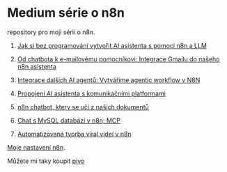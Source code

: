 # Medium série o n8n

repository pro moji sérii o n8n.

1. [Jak si bez programování vytvořit AI asistenta s pomocí n8n a LLM](https://medium.com/@mirecekd/jak-si-vytvorit-ai-asistenta-s-pomoci-n8n-a-llm-4ca90801ffcf)

1. [Od chatbota k e-mailovému pomocníkovi: Integrace Gmailu do našeho n8n asistenta](https://medium.com/@mirecekd/od-chatbota-k-e-mailov%C3%A9mu-pomocn%C3%ADkovi-integrace-gmailu-do-na%C5%A1eho-n8n-asistenta-9a44eb20314b) 

1. [Integrace dalších AI agentů: Vytváříme agentic workflow v N8N](https://medium.com/@mirecekd/integrace-dal%C5%A1%C3%ADch-ai-agent%C5%AF-vytv%C3%A1%C5%99%C3%ADme-agentic-workflow-v-n8n-4ae5abe72c91)

1. [Propojení AI asistenta s komunikačními platformami](https://medium.com/@mirecekd/propojen%C3%AD-ai-asistenta-s-komunika%C4%8Dn%C3%ADmi-platformami-df1de827ea3e)

1. [n8n chatbot, ktery se učí z našich dokumentů](https://medium.com/@mirecekd/n8n-chatbot-ktery-se-u%C4%8D%C3%AD-z-na%C5%A1ich-dokument%C5%AF-303083ddd169)

1. [Chat s MySQL databází v n8n; MCP](https://medium.com/@mirecekd/chat-s-mysql-datab%C3%A1z%C3%AD-v-n8n-mcp-de4fefa3fbb8)

1. [Automatizovaná tvorba viral videí v n8n](https://medium.com/@mirecekd/automatizovan%C3%A1-tvorba-viral-vide%C3%AD-v-n8n-1f7131acbf3d)

[Moje nastavení n8n](n8n-docker).

Můžete mi taky koupit [pivo](https://buymeacoffee.com/mirecekdg)

